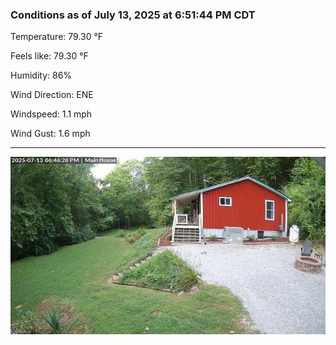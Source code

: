 ### Conditions as of July 13, 2025 at 6:51:44 PM CDT 

Temperature: 79.30 &deg;F

Feels like: 79.30 &deg;F

Humidity: 86%

Wind Direction: ENE

Windspeed: 1.1 mph

Wind Gust: 1.6 mph

---

<img src="./images/latest.jpeg"/>

